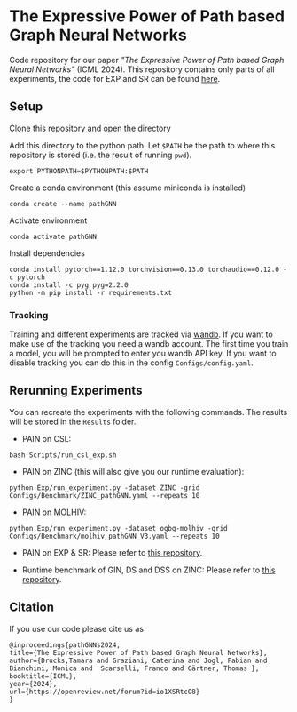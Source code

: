 # The Expressive Power of Path based Graph Neural Networks

Code repository for our paper _"The Expressive Power of Path based Graph Neural Networks"_ (ICML 2024). This repository contains only parts of all experiments, the code for EXP and SR can be found [here](https://github.com/tamaramagdr/synthetic-pain).

## Setup
Clone this repository and open the directory

Add this directory to the python path. Let `$PATH` be the path to where this repository is stored (i.e. the result of running `pwd`).
```
export PYTHONPATH=$PYTHONPATH:$PATH
```

Create a conda environment (this assume miniconda is installed)
```
conda create --name pathGNN
```

Activate environment
```
conda activate pathGNN
```

Install dependencies
```
conda install pytorch==1.12.0 torchvision==0.13.0 torchaudio==0.12.0 -c pytorch
conda install -c pyg pyg=2.2.0
python -m pip install -r requirements.txt
```

### Tracking
Training and different experiments are tracked via [wandb](https://wandb.ai/). If you want to make use of the tracking you need a wandb account. The first time you train a model, you will be prompted to enter you wandb API key. If you want to disable tracking you can do this in the config `Configs/config.yaml`.

## Rerunning Experiments
You can recreate the experiments with the following commands. The results will be stored in the `Results` folder.

- PAIN on CSL:
```
bash Scripts/run_csl_exp.sh
```

- PAIN on ZINC (this will also give you our runtime evaluation):
```
python Exp/run_experiment.py -dataset ZINC -grid Configs/Benchmark/ZINC_pathGNN.yaml --repeats 10
```

- PAIN on MOLHIV:
```
python Exp/run_experiment.py -dataset ogbg-molhiv -grid Configs/Benchmark/molhiv_pathGNN_V3.yaml --repeats 10
```

- PAIN on EXP & SR: Please refer to [this repository](https://github.com/tamaramagdr/synthetic-pain).

- Runtime benchmark of GIN, DS and DSS on ZINC: Please refer to [this repository](https://github.com/ocatias/GNN-Simulation).


## Citation

If you use our code please cite us as
```
@inproceedings{pathGNNs2024,
title={The Expressive Power of Path based Graph Neural Networks},
author={Drucks,Tamara and Graziani, Caterina and Jogl, Fabian and Bianchini, Monica and  Scarselli, Franco and Gärtner, Thomas },
booktitle={ICML},
year={2024},
url={https://openreview.net/forum?id=io1XSRtcO8}
}
```
